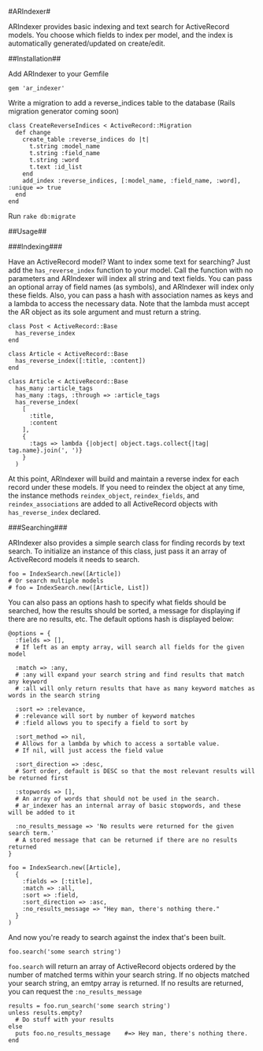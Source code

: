 #ARIndexer#

ARIndexer provides basic indexing and text search for ActiveRecord models. You choose which fields to index per model, and the index is automatically generated/updated on create/edit.

##Installation##

Add ARIndexer to your Gemfile
    
    gem 'ar_indexer'

Write a migration to add a reverse_indices table to the database (Rails migration generator coming soon)

    class CreateReverseIndices < ActiveRecord::Migration
      def change
        create_table :reverse_indices do |t|
          t.string :model_name
          t.string :field_name
          t.string :word
          t.text :id_list
        end
        add_index :reverse_indices, [:model_name, :field_name, :word], :unique => true
      end
    end

Run `rake db:migrate`

##Usage##

###Indexing###

Have an ActiveRecord model? Want to index some text for searching? Just add the `has_reverse_index` function to your model. Call the function with no parameters and ARIndexer will index all string and text fields. You can pass an optional array of field names (as symbols), and ARIndexer will index only these fields. Also, you can pass a hash with association names as keys and a lambda to access the necessary data. Note that the lambda must accept the AR object as its sole argument and must return a string.

    class Post < ActiveRecord::Base
      has_reverse_index
    end

    class Article < ActiveRecord::Base
      has_reverse_index([:title, :content])
    end

    class Article < ActiveRecord::Base
      has_many :article_tags
      has_many :tags, :through => :article_tags
      has_reverse_index(
        [
          :title,
          :content
        ],
        {
          :tags => lambda {|object| object.tags.collect{|tag| tag.name}.join(', ')}
        }
      )

At this point, ARIndexer will build and maintain a reverse index for each record under these models. If you need to reindex the object at any time, the instance methods `reindex_object`, `reindex_fields`, and `reindex_associations` are added to all ActiveRecord objects with `has_reverse_index` declared.

###Searching###

ARIndexer also provides a simple search class for finding records by text search. To initialize an instance of this class, just pass it an array of ActiveRecord models it needs to search.

    foo = IndexSearch.new([Article])
    # Or search multiple models
    # foo = IndexSearch.new([Article, List])

You can also pass an options hash to specify what fields should be searched, how the results should be sorted, a message for displaying if there are no results, etc. The default options hash is displayed below:

    @options = {
      :fields => [],
      # If left as an empty array, will search all fields for the given model
      
      :match => :any,
      # :any will expand your search string and find results that match any keyword
      # :all will only return results that have as many keyword matches as words in the search string
      
      :sort => :relevance,
      # :relevance will sort by number of keyword matches
      # :field allows you to specify a field to sort by
      
      :sort_method => nil,
      # Allows for a lambda by which to access a sortable value.
      # If nil, will just access the field value
      
      :sort_direction => :desc,
      # Sort order, default is DESC so that the most relevant results will be returned first
      
      :stopwords => [],
      # An array of words that should not be used in the search.
      # ar_indexer has an internal array of basic stopwords, and these will be added to it
      
      :no_results_message => 'No results were returned for the given search term.'
      # A stored message that can be returned if there are no results returned
    }

    foo = IndexSearch.new([Article],
      {
        :fields => [:title],
        :match => :all,
        :sort => :field,
        :sort_direction => :asc,
        :no_results_message => "Hey man, there's nothing there."
      }
    )

And now you're ready to search against the index that's been built.

    foo.search('some search string')

`foo.search` will return an array of ActiveRecord objects ordered by the number of matched terms within your search string. If no objects matched your search string, an emtpy array is returned. If no results are returned, you can request the `:no_results_message`

    results = foo.run_search('some search string')
    unless results.empty?
      # Do stuff with your results
    else
      puts foo.no_results_message    #=> Hey man, there's nothing there.
    end
